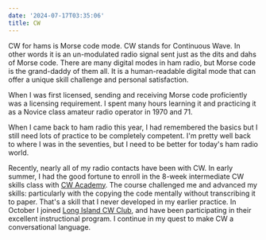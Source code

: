 ```yaml
---
date: '2024-07-17T03:35:06'
title: CW
---
```


CW for hams is Morse code mode.  CW stands for Continuous Wave.  In other words it is an un-modulated radio signal sent just as the dits and dahs of Morse code.   There are many digital modes in ham radio, but  Morse code is the grand-daddy of them all.  It is a human-readable digital mode that can offer a unique skill challenge and personal satisfaction.  

When I was first licensed, sending and receiving Morse code proficiently was a licensing requirement.  I spent many hours learning it and practicing it as a Novice class amateur radio operator in 1970 and 71.   

When I came back to ham radio this year, I had remembered the basics but I still need lots of practice to be completely competent.  I'm pretty well back to where I was in the seventies, but I need to be better for today's ham radio world.  

Recently, nearly all of my radio contacts have been with CW.   In early summer, I had the good fortune to enroll in the 8-week intermediate CW skills class with [CW Academy](https://cwops.org/cw-academy/).   The course challenged me and advanced my skills: particularly with the copying the code mentally without transcribing it to paper.   That's a skill that I never developed in my earlier practice.  In October I joined [Long Island CW Club](https://longislandcwclub.org/), and have been participating in their excellent instructional program.   I continue in my quest to make CW a conversational language.